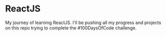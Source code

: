 # ReactJS

My journey of learning ReactJS. I'll be pushing all my progress and projects on this repo trying to complete the #100DaysOfCode challenge.
